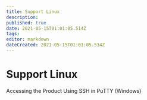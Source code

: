 ```yaml
---
title: Support Linux 
description: 
published: true
date: 2021-05-15T01:01:05.514Z
tags: 
editor: markdown
dateCreated: 2021-05-15T01:01:05.514Z
---
```


# Support Linux

Accessing the Product
Using SSH in PuTTY (Windows)
